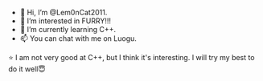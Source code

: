 - 👋 Hi, I’m @Lem0nCat2011.
- 👀 I’m interested in FURRY!!!
- 🌱 I’m currently learning C++.
- 📫 You can chat with me on Luogu.

⭐ I am not very good at C++, but I think it's interesting. I will try my best to do it well😇

<!---
Lem0nCat2011/Lem0nCat2011 is a ✨ special ✨ repository because its `README.md` (this file) appears on your GitHub profile.
You can click the Preview link to take a look at your changes.
--->
